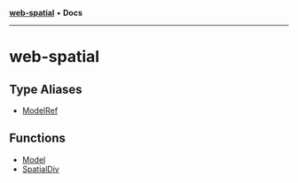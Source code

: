 [**web-spatial**](README.md) • **Docs**

***

# web-spatial

## Type Aliases

- [ModelRef](type-aliases/ModelRef.md)

## Functions

- [Model](functions/Model.md)
- [SpatialDiv](functions/SpatialDiv.md)
